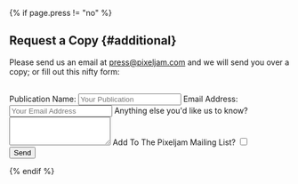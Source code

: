 {% if page.press != "no" %}

Request a Copy {#additional}
----------------------
Please send us an email at press@pixeljam.com and we will send you over a copy; or fill out this nifty form:

<br />

<form method="POST" action="//formspree.io/press@pixeljam.com">

  <div class="pressCopy">
    <label for="Name">
    <span>Publication Name:</span>
          <input type="text" placeholder="Your Publication" name="name">
    </label>
    <label for="Email">
    <span>Email Address:</span>
          <input type="email" placeholder="Your Email Address" name="_replyto">
     </label>
    <label for="TextArea">
    <span>Anything else you'd like us to know?</span>
          <textarea name="message" class="form-control" rows="3"></textarea>
    </label>
    <label class="checkbox-inline">
          <span>Add To The Pixeljam Mailing List?</span>
          <input name="pick" type="checkbox" id="inlineCheckbox1" value="Add Me To Mailing List - Yes!">
    </label>
    
  </div>

  <input type="hidden" name="_next" value="//pixeljam.com/press-copy-request-thank-you.html" />
  <input type="hidden" name="_subject" value="Press copy request for {{ page.title }}" />
  <input class="btn" type="submit" value="Send">
</form>

{% endif %}
